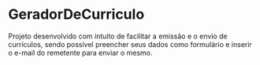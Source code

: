 # GeradorDeCurriculo
Projeto desenvolvido com intuito de facilitar a emissão e o envio de currículos, sendo possível preencher seus dados como formulário e inserir o e-mail do remetente para enviar o mesmo.
